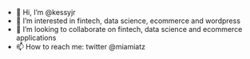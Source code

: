 - 👋 Hi, I’m @kessyjr
- 👀 I’m interested in fintech, data science, ecommerce and wordpress
- 💞️ I’m looking to collaborate on fintech, data science and ecommerce applications
- 📫 How to reach me: twitter @miamiatz

<!---
kessyjr/kessyjr is a ✨ special ✨ repository because its `README.md` (this file) appears on your GitHub profile.
You can click the Preview link to take a look at your changes.
--->
